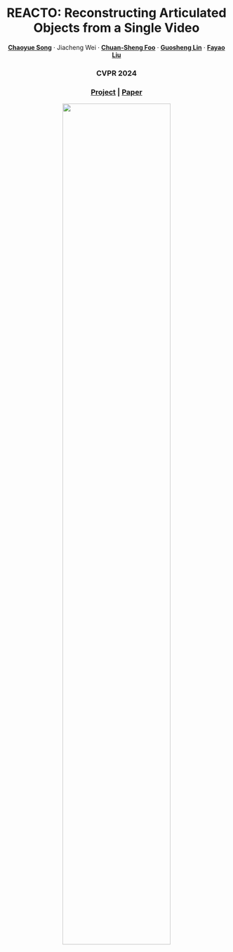 <div align="center">

  <h1 align="center">REACTO: Reconstructing Articulated Objects from a Single Video</h1>
  <div>
    <a href="https://chaoyuesong.github.io"><strong>Chaoyue Song</strong></a>
    ·
    Jiacheng Wei
      ·
    <a href="http://ai.stanford.edu/~csfoo/"><strong>Chuan-Sheng Foo</strong></a>
      ·
    <a href="https://guosheng.github.io/"><strong>Guosheng Lin</strong></a>
          ·
    <a href="https://sites.google.com/site/fayaoliu/"><strong>Fayao Liu</strong></a>
  </div>
  
   ### CVPR 2024

   ### [Project](https://chaoyuesong.github.io/REACTO/) | [Paper](https://chaoyuesong.github.io/REACTO/REACTO.pdf)
<tr>
    <img src="https://github.com/ChaoyueSong/ChaoyueSong.github.io/blob/gh-pages/files/project/reacto_cvpr2024/reacto_teaser.mp4" width="70%"/>
</tr>
</div>
<br />
